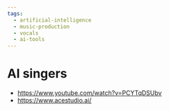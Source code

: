 ```yaml
---
tags:
  - artificial-intelligence
  - music-production
  - vocals
  - ai-tools
---
```


# AI singers

- https://www.youtube.com/watch?v=PCYTqDSUbv
- https://www.acestudio.ai/

